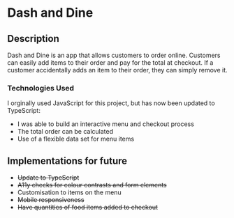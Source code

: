 # Dash and Dine

## Description

Dash and Dine is an app that allows customers to order online. Customers can easily add items to their order and pay for the total at checkout. If a customer accidentally adds an item to their order, they can simply remove it. 

### Technologies Used

I orginally used JavaScript for this project, but has now been updated to TypeScript: 

- I was able to build an interactive menu and checkout process
- The total order can be calculated
- Use of a flexible data set for menu items

## Implementations for future

- ~~Update to TypeScript~~
- ~~A11y checks for colour contrasts and form elements~~
- Customisation to items on the menu
- ~~Mobile responsiveness~~
- ~~Have quantities of food items added to checkout~~
